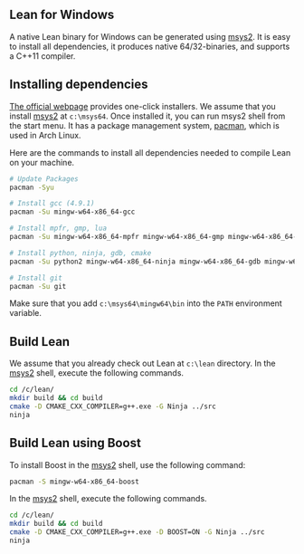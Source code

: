 [msys2]: http://msys2.github.io
[pacman]: https://wiki.archlinux.org/index.php/pacman

Lean for Windows
----------------

A native Lean binary for Windows can be generated using [msys2].
It is easy to install all dependencies, it produces native
64/32-binaries, and supports a C++11 compiler.


## Installing dependencies

[The official webpage][msys2] provides one-click installers.
We assume that you install [msys2][msys2] at `c:\msys64`.
Once installed it, you can run msys2 shell from the start menu.
It has a package management system, [pacman][pacman], which is used in Arch Linux.

Here are the commands to install all dependencies needed to compile Lean on your machine.

```bash
# Update Packages
pacman -Syu

# Install gcc (4.9.1)
pacman -Su mingw-w64-x86_64-gcc

# Install mpfr, gmp, lua
pacman -Su mingw-w64-x86_64-mpfr mingw-w64-x86_64-gmp mingw-w64-x86_64-lua

# Install python, ninja, gdb, cmake
pacman -Su python2 mingw-w64-x86_64-ninja mingw-w64-x86_64-gdb mingw-w64-x86_64-cmake

# Install git
pacman -Su git
```
Make sure that you add `c:\msys64\mingw64\bin` into the `PATH` environment variable.

## Build Lean

We assume that you already check out Lean at `c:\lean` directory. In the [msys2] shell,
execute the following commands.

```bash
cd /c/lean/
mkdir build && cd build
cmake -D CMAKE_CXX_COMPILER=g++.exe -G Ninja ../src
ninja
```

## Build Lean using Boost

To install Boost in the [msys2] shell, use the following command:

```bash
pacman -S mingw-w64-x86_64-boost
```

In the [msys2] shell, execute the following commands.

```bash
cd /c/lean/
mkdir build && cd build
cmake -D CMAKE_CXX_COMPILER=g++.exe -D BOOST=ON -G Ninja ../src
ninja
```
